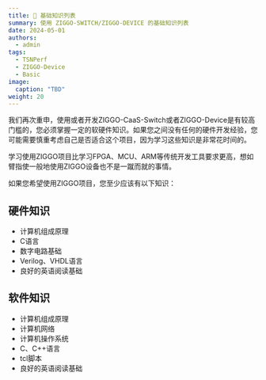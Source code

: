 ```yaml
---
title: 🧠 基础知识列表
summary: 使用 ZIGGO-SWITCH/ZIGGO-DEVICE 的基础知识列表
date: 2024-05-01
authors:
  - admin
tags:
  - TSNPerf
  - ZIGGO-Device
  - Basic
image:
  caption: "TBD"
weight: 20
---
```


我们再次重申，使用或者开发ZIGGO-CaaS-Switch或者ZIGGO-Device是有较高门槛的，您必须掌握一定的软硬件知识。如果您之间没有任何的硬件开发经验，您可能需要慎重考虑自己是否适合这个项目，因为学习这些知识是非常花时间的。

学习使用ZIGGO项目比学习FPGA、MCU、ARM等传统开发工具要求更高，想如臂指使一般地使用ZIGGO设备也不是一蹴而就的事情。

如果您希望使用ZIGGO项目，您至少应该有以下知识：

## 硬件知识

* 计算机组成原理
* C语言
* 数字电路基础
* Verilog、VHDL语言
* 良好的英语阅读基础

## 软件知识

* 计算机组成原理
* 计算机网络
* 计算机操作系统
* C、C++语言
* tcl脚本
* 良好的英语阅读基础